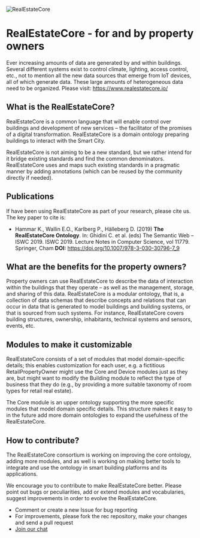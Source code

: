 ![RealEstateCore](https://avatars0.githubusercontent.com/u/37044986?s=200&v=4)

# RealEstateCore - for and by property owners

Ever increasing amounts of data are generated by and within buildings. Several different systems exist to control climate, lighting, access control, etc., not to mention all the new data sources that emerge from IoT devices, all of which generate data. These large amounts of heterogeneous data need to be organized.
Please visit: https://www.realestatecore.io/

## What is the RealEstateCore?
RealEstateCore is a common language that will enable control over buildings and development of new services – the facilitator of the promises of a digital transformation. RealEstateCore is a domain ontology preparing buildings to interact with the Smart City.

RealEstateCore is not aiming to be a new standard, but we rather intend for it bridge existing standards and find the common denominators. RealEstateCore uses and maps such existing standards in a pragmatic manner by adding annotations (which can be reused by the community directly if needed).

## Publications

If have been using RealEstateCore as part of your research, please cite us. The key paper to cite is:

* Hammar K., Wallin E.O., Karlberg P., Hälleberg D. (2019) **The RealEstateCore Ontology**. In: Ghidini C. et al. (eds) The Semantic Web – ISWC 2019. ISWC 2019. Lecture Notes in Computer Science, vol 11779. Springer, Cham
**DOI:** https://doi.org/10.1007/978-3-030-30796-7_9

## What are the benefits for the property owners?
Property owners can use RealEstateCore to describe the data of interaction within the buildings that they operate – as well as the management, storage, and sharing of this data. RealEstateCore is a modular ontology, that is, a collection of data schemas that describe concepts and relations that can occur in data that is generated to model buildings and building systems, or that is sourced from such systems. For instance, RealEstateCore covers building structures, ownership, inhabitants, technical systems and sensors, events, etc.

## Modules to make it customizable
RealEstateCore consists of a set of modules that model domain-specific details; this enables customization for each user, e.g. a fictitious RetailPropertyOwner might use the Core and Device modules just as they are, but might want to modify the Building module to reflect the type of business that they do (e.g., by providing a more suitable taxonomy of room types for retail real estate).

The Core module is an upper ontology supporting the more specific modules that model domain specific details. This structure makes it easy to in the future add more domain ontologies to expand the usefulness of the RealEstateCore.

## How to contribute?
The RealEstateCore consortium is working on improving the core ontology, adding more modules, and as well is working on making better tools to integrate and use the ontology in smart building platforms and its applications.

We encourage you to contribute to make RealEstateCore better. Please point out bugs or peculiarities, add or extend modules and vocabularies, suggest improvements in order to evolve the RealEstateCore.

* Comment or create a new Issue for bug reporting
* For improvements, please fork the rec repository, make your changes and send a pull request
* [Join our chat](https://gitter.im/RealEstateCore/community)
